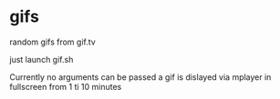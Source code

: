 # gifs
random gifs from gif.tv

just launch gif.sh

Currently no arguments can be passed
a gif is dislayed via mplayer in fullscreen from 1 ti 10 minutes


